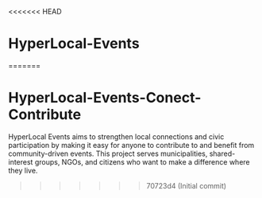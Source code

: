 <<<<<<< HEAD
# HyperLocal-Events
=======
# HyperLocal-Events-Conect-Contribute
HyperLocal Events aims to strengthen local connections and civic participation by making it easy for anyone to contribute to and benefit from community-driven events. This project serves municipalities, shared-interest groups, NGOs, and citizens who want to make a difference where they live.
>>>>>>> 70723d4 (Initial commit)
